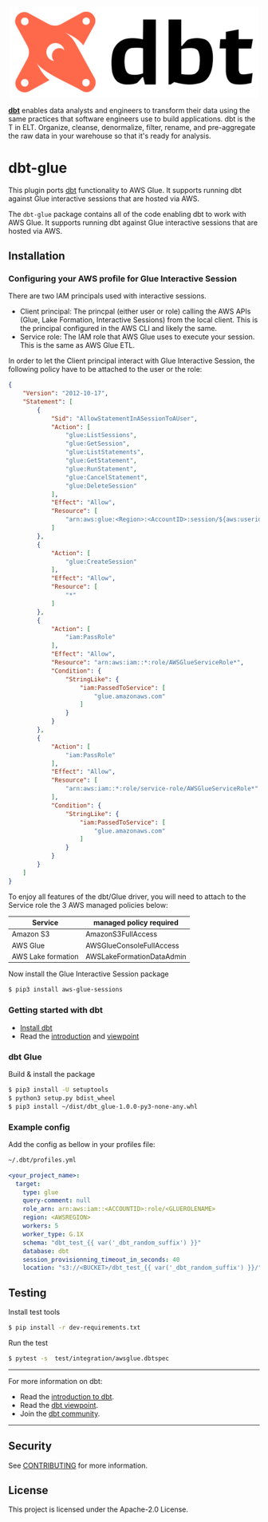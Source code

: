 <p align="center">
  <img src="/etc/dbt-logo-full.svg" alt="dbt logo" width="500"/>
</p>

**[dbt](https://www.getdbt.com/)** enables data analysts and engineers to transform their data using the same practices that software engineers use to build applications.
dbt is the T in ELT. Organize, cleanse, denormalize, filter, rename, and pre-aggregate the raw data in your warehouse so that it's ready for analysis.

# dbt-glue

This plugin ports [dbt](https://getdbt.com) functionality to AWS Glue. 
It supports running dbt against Glue interactive sessions that are hosted via AWS.

The `dbt-glue` package contains all of the code enabling dbt to work with AWS Glue. 
It supports running dbt against Glue interactive sessions that are hosted via AWS.


## Installation

### Configuring your AWS profile for Glue Interactive Session
There are two IAM principals used with interactive sessions.
- Client principal: The princpal (either user or role) calling the AWS APIs (Glue, Lake Formation, Interactive Sessions)
from the local client. This is the principal configured in the AWS CLI and likely the same.
- Service role: The IAM role that AWS Glue uses to execute your session. This is the same as AWS Glue
ETL.

In order to let the Client principal interact with Glue Interactive Session, the following policy have to be attached to
the user or the role:
```json
{
    "Version": "2012-10-17",
    "Statement": [
        {
            "Sid": "AllowStatementInASessionToAUser",
            "Action": [
                "glue:ListSessions",
                "glue:GetSession",
                "glue:ListStatements",
                "glue:GetStatement",
                "glue:RunStatement",
                "glue:CancelStatement",
                "glue:DeleteSession"
            ],
            "Effect": "Allow",
            "Resource": [
                "arn:aws:glue:<Region>:<AccountID>:session/${aws:userid}*"
            ]
        },
        {
            "Action": [
                "glue:CreateSession"
            ],
            "Effect": "Allow",
            "Resource": [
                "*"
            ]
        },
        {
            "Action": [
                "iam:PassRole"
            ],
            "Effect": "Allow",
            "Resource": "arn:aws:iam::*:role/AWSGlueServiceRole*",
            "Condition": {
                "StringLike": {
                    "iam:PassedToService": [
                        "glue.amazonaws.com"
                    ]
                }
            }
        },
        {
            "Action": [
                "iam:PassRole"
            ],
            "Effect": "Allow",
            "Resource": [
                "arn:aws:iam::*:role/service-role/AWSGlueServiceRole*"
            ],
            "Condition": {
                "StringLike": {
                    "iam:PassedToService": [
                        "glue.amazonaws.com"
                    ]
                }
            }
        }
    ]
}
```

To enjoy all features of the dbt/Glue driver, you will need to attach to the Service role the 3 AWS managed policies below:

| Service  | managed policy required  |
|---|---|
| Amazon S3 | AmazonS3FullAccess |
| AWS Glue | AWSGlueConsoleFullAccess |
| AWS Lake formation | AWSLakeFormationDataAdmin |

Now install the Glue Interactive Session package
```bash
$ pip3 install aws-glue-sessions
```

### Getting started with dbt

- [Install dbt](https://docs.getdbt.com/docs/installation)
- Read the [introduction](https://docs.getdbt.com/docs/introduction/) and [viewpoint](https://docs.getdbt.com/docs/about/viewpoint/)

### dbt Glue
Build & install the package
```bash
$ pip3 install -U setuptools
$ python3 setup.py bdist_wheel
$ pip3 install ~/dist/dbt_glue-1.0.0-py3-none-any.whl
```

### Example config
Add the config as bellow in your profiles file: 
```bash
~/.dbt/profiles.yml
```

```yaml
<your_project_name>:
  target:
    type: glue
    query-comment: null
    role_arn: arn:aws:iam::<ACCOUNTID>:role/<GLUEROLENAME>
    region: <AWSREGION>
    workers: 5
    worker_type: G.1X
    schema: "dbt_test_{{ var('_dbt_random_suffix') }}"
    database: dbt
    session_provisionning_timeout_in_seconds: 40
    location: "s3://<BUCKET>/dbt_test_{{ var('_dbt_random_suffix') }}/"
```

## Testing 
Install test tools
```bash
$ pip install -r dev-requirements.txt
```
Run the test
```bash
$ pytest -s  test/integration/awsglue.dbtspec
```
---
For more information on dbt:
- Read the [introduction to dbt](https://docs.getdbt.com/docs/introduction).
- Read the [dbt viewpoint](https://docs.getdbt.com/docs/about/viewpoint).
- Join the [dbt community](http://community.getdbt.com/).
---

## Security

See [CONTRIBUTING](CONTRIBUTING.md#security-issue-notifications) for more information.

## License

This project is licensed under the Apache-2.0 License.